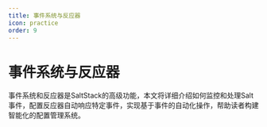 ```yaml
---
title: 事件系统与反应器
icon: practice
order: 9
---
```


# 事件系统与反应器

事件系统和反应器是SaltStack的高级功能，本文将详细介绍如何监控和处理Salt事件，配置反应器自动响应特定事件，实现基于事件的自动化操作，帮助读者构建智能化的配置管理系统。

